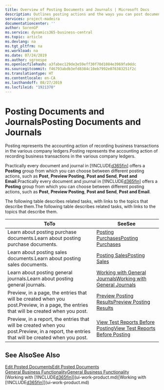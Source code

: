 ```yaml
---
title: Overview of Posting Documents and Journals | Microsoft Docs
description: Outlines posting actions and the ways you can post documents and journals.
services: project-madeira
documentationcenter: ''
author: SorenGP
ms.service: dynamics365-business-central
ms.topic: article
ms.devlang: na
ms.tgt_pltfrm: na
ms.workload: na
ms.date: 07/24/2019
ms.author: sgroespe
ms.openlocfilehash: a3fabec129de3e59eff30f70d1084e3969fa9ddc
ms.sourcegitcommit: f46793abdb3efd8384c10eb7992e076383251f2c
ms.translationtype: HT
ms.contentlocale: en-CA
ms.lasthandoff: 08/27/2019
ms.locfileid: "1921370"
---
```

# <a name="posting-documents-and-journals"></a><span data-ttu-id="a9b2d-103">Posting Documents and Journals</span><span class="sxs-lookup"><span data-stu-id="a9b2d-103">Posting Documents and Journals</span></span>
<span data-ttu-id="a9b2d-104">Posting represents the accounting action of recording business transactions in the various company ledgers.</span><span class="sxs-lookup"><span data-stu-id="a9b2d-104">Posting represents the accounting action of recording business transactions in the various company ledgers.</span></span>

<span data-ttu-id="a9b2d-105">Practically every document and journal in [!INCLUDE[d365fin](includes/d365fin_md.md)] offers a **Posting** group from which you can choose between different posting actions, such as **Post**, **Preview Posting**, **Post and Send**, **Post and Email**.</span><span class="sxs-lookup"><span data-stu-id="a9b2d-105">Practically every document and journal in [!INCLUDE[d365fin](includes/d365fin_md.md)] offers a **Posting** group from which you can choose between different posting actions, such as **Post**, **Preview Posting**, **Post and Send**, **Post and Email**.</span></span>

<span data-ttu-id="a9b2d-106">The following table describes related tasks, with links to the topics that describe them.</span><span class="sxs-lookup"><span data-stu-id="a9b2d-106">The following table describes related tasks, with links to the topics that describe them.</span></span>

| <span data-ttu-id="a9b2d-107">To</span><span class="sxs-lookup"><span data-stu-id="a9b2d-107">To</span></span> | <span data-ttu-id="a9b2d-108">See</span><span class="sxs-lookup"><span data-stu-id="a9b2d-108">See</span></span> |
| --- | --- |
| <span data-ttu-id="a9b2d-109">Learn about posting purchase documents.</span><span class="sxs-lookup"><span data-stu-id="a9b2d-109">Learn about posting purchase documents.</span></span> |[<span data-ttu-id="a9b2d-110">Posting Purchases</span><span class="sxs-lookup"><span data-stu-id="a9b2d-110">Posting Purchases</span></span>](ui-post-purchases.md) |
| <span data-ttu-id="a9b2d-111">Learn about posting sales documents.</span><span class="sxs-lookup"><span data-stu-id="a9b2d-111">Learn about posting sales documents.</span></span> |[<span data-ttu-id="a9b2d-112">Posting Sales</span><span class="sxs-lookup"><span data-stu-id="a9b2d-112">Posting Sales</span></span>](ui-post-sales.md) |
| <span data-ttu-id="a9b2d-113">Learn about posting general journals.</span><span class="sxs-lookup"><span data-stu-id="a9b2d-113">Learn about posting general journals.</span></span> |[<span data-ttu-id="a9b2d-114">Working with General Journals</span><span class="sxs-lookup"><span data-stu-id="a9b2d-114">Working with General Journals</span></span>](ui-work-general-journals.md) |
| <span data-ttu-id="a9b2d-115">Preview, in a page, the entries that will be created when you post.</span><span class="sxs-lookup"><span data-stu-id="a9b2d-115">Preview, in a page, the entries that will be created when you post.</span></span> |[<span data-ttu-id="a9b2d-116">Preview Posting Results</span><span class="sxs-lookup"><span data-stu-id="a9b2d-116">Preview Posting Results</span></span>](ui-how-preview-post-results.md) |
| <span data-ttu-id="a9b2d-117">Preview, in a report, the entries that will be created when you post.</span><span class="sxs-lookup"><span data-stu-id="a9b2d-117">Preview, in a report, the entries that will be created when you post.</span></span> |[<span data-ttu-id="a9b2d-118">View Test Reports Before Posting</span><span class="sxs-lookup"><span data-stu-id="a9b2d-118">View Test Reports Before Posting</span></span>](ui-how-view-test-reports-posting.md) |

## <a name="see-also"></a><span data-ttu-id="a9b2d-119">See Also</span><span class="sxs-lookup"><span data-stu-id="a9b2d-119">See Also</span></span>
[<span data-ttu-id="a9b2d-120">Edit Posted Documents</span><span class="sxs-lookup"><span data-stu-id="a9b2d-120">Edit Posted Documents</span></span>](across-edit-posted-document.md)  
[<span data-ttu-id="a9b2d-121">General Business Functionality</span><span class="sxs-lookup"><span data-stu-id="a9b2d-121">General Business Functionality</span></span>](ui-across-business-areas.md)  
<span data-ttu-id="a9b2d-122">[Working with [!INCLUDE[d365fin](includes/d365fin_md.md)]](ui-work-product.md)</span><span class="sxs-lookup"><span data-stu-id="a9b2d-122">[Working with [!INCLUDE[d365fin](includes/d365fin_md.md)]](ui-work-product.md)</span></span>
